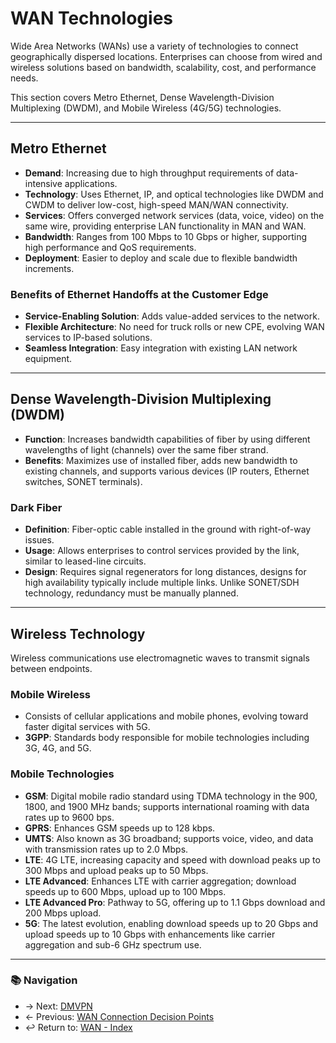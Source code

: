 # WAN Technologies

Wide Area Networks (WANs) use a variety of technologies to connect geographically dispersed locations. Enterprises can choose from wired and wireless solutions based on bandwidth, scalability, cost, and performance needs.

This section covers Metro Ethernet, Dense Wavelength-Division Multiplexing (DWDM), and Mobile Wireless (4G/5G) technologies.

---

## Metro Ethernet

- **Demand**: Increasing due to high throughput requirements of data-intensive applications.
- **Technology**: Uses Ethernet, IP, and optical technologies like DWDM and CWDM to deliver low-cost, high-speed MAN/WAN connectivity.
- **Services**: Offers converged network services (data, voice, video) on the same wire, providing enterprise LAN functionality in MAN and WAN.
- **Bandwidth**: Ranges from 100 Mbps to 10 Gbps or higher, supporting high performance and QoS requirements.
- **Deployment**: Easier to deploy and scale due to flexible bandwidth increments.

### Benefits of Ethernet Handoffs at the Customer Edge

- **Service-Enabling Solution**: Adds value-added services to the network.
- **Flexible Architecture**: No need for truck rolls or new CPE, evolving WAN services to IP-based solutions.
- **Seamless Integration**: Easy integration with existing LAN network equipment.

---

## Dense Wavelength-Division Multiplexing (DWDM)

- **Function**: Increases bandwidth capabilities of fiber by using different wavelengths of light (channels) over the same fiber strand.
- **Benefits**: Maximizes use of installed fiber, adds new bandwidth to existing channels, and supports various devices (IP routers, Ethernet switches, SONET terminals).

### Dark Fiber

- **Definition**: Fiber-optic cable installed in the ground with right-of-way issues.
- **Usage**: Allows enterprises to control services provided by the link, similar to leased-line circuits.
- **Design**: Requires signal regenerators for long distances, designs for high availability typically include multiple links. Unlike SONET/SDH technology, redundancy must be manually planned.

---

## Wireless Technology

Wireless communications use electromagnetic waves to transmit signals between endpoints.

### Mobile Wireless

- Consists of cellular applications and mobile phones, evolving toward faster digital services with 5G.
- **3GPP**: Standards body responsible for mobile technologies including 3G, 4G, and 5G.

### Mobile Technologies

- **GSM**: Digital mobile radio standard using TDMA technology in the 900, 1800, and 1900 MHz bands; supports international roaming with data rates up to 9600 bps.
- **GPRS**: Enhances GSM speeds up to 128 kbps.
- **UMTS**: Also known as 3G broadband; supports voice, video, and data with transmission rates up to 2.0 Mbps.
- **LTE**: 4G LTE, increasing capacity and speed with download peaks up to 300 Mbps and upload peaks up to 50 Mbps.
- **LTE Advanced**: Enhances LTE with carrier aggregation; download speeds up to 600 Mbps, upload up to 100 Mbps.
- **LTE Advanced Pro**: Pathway to 5G, offering up to 1.1 Gbps download and 200 Mbps upload.
- **5G**: The latest evolution, enabling download speeds up to 20 Gbps and upload speeds up to 10 Gbps with enhancements like carrier aggregation and sub-6 GHz spectrum use.

---

### 📚 Navigation
- → Next: [DMVPN](./dmvpn.md)  
- ← Previous: [WAN Connection Decision Points](./wan-connection-decision-points.md)
- ↩ Return to: [WAN - Index](../README.md)
